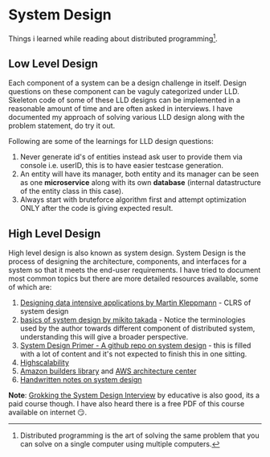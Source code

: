 # System Design

Things i learned while reading about distributed programming[^1].

## Low Level Design

Each component of a system can be a design challenge in itself. Design questions on these component can be vaguly categorized under LLD. Skeleton code of some of these LLD designs can be implemented in a reasonable amount of time and are often asked in interviews. I have documented my approach of solving various LLD design along with the problem statement, do try it out.

Following are some of the learnings for LLD design questions:

1. Never generate id's of entities instead ask user to provide them via console i.e. userID, this is to have easier testcase generation.
2. An entity will have its manager, both entity and its manager can be seen as one **microservice** along with its own **database** (internal datastructure of the entity class in this case).
3. Always start with bruteforce algorithm first and attempt optimization ONLY after the code is giving expected result.

## High Level Design

High level design is also known as system design. System Design is the process of designing the architecture, components, and interfaces for a system so that it meets the end-user requirements. I have tried to document most common topics but there are more detailed resources available, some of which are:

1. [Designing data intensive applications by Martin Kleppmann](https://www.amazon.in/Designing-Data-Intensive-Applications-Reliable-Maintainable/dp/9352135245/ref=sr_1_2?adgrpid=58563655643&ext_vrnc=hi&gclid=Cj0KCQjwpcOTBhCZARIsAEAYLuUSfHwV3-7i3tvemw-oCjK8Of4E6Tv0Ug8f7EIFmMwTIZJGEspx3_YaArP2EALw_wcB&hvadid=294119043831&hvdev=c&hvlocphy=9061996&hvnetw=g&hvqmt=b&hvrand=17260569075925717915&hvtargid=kwd-340293264171&hydadcr=25367_1900683&keywords=data+intensive+application&qid=1651596791&sr=8-2) - CLRS of system design
2. [basics of system design by mikito takada](http://book.mixu.net/distsys/single-page.html) - Notice the terminologies used by the author towards different component of distributed system, understanding this will give a broader perspective.
3. [System Design Primer - A github repo on system design](https://github.com/donnemartin/system-design-primer) - this is filled with a lot of content and it's not expected to finish this in one sitting.
4. [Highscalability](http://highscalability.com/)
5. [Amazon builders library](https://aws.amazon.com/builders-library/?cards-body.sort-by=item.additionalFields.sortDate&cards-body.sort-order=desc&awsf.filter-content-category=*all&awsf.filter-content-type=*all&awsf.filter-content-level=*all) and [AWS architecture center](https://aws.amazon.com/architecture/?intClick=dev-center-2021_main)
6. [Handwritten notes on system design](https://github.com/gauxs/sysd/blob/master/resource/system_design_basics_handbook.pdf)

**Note**: [Grokking the System Design Interview](https://www.educative.io/courses/grokking-the-system-design-interview) by educative is also good, its a paid course though. I have also heard there is a free PDF of this course available on internet :smirk:.

[^1]: Distributed programming is the art of solving the same problem that you can solve on a single computer using multiple computers.
